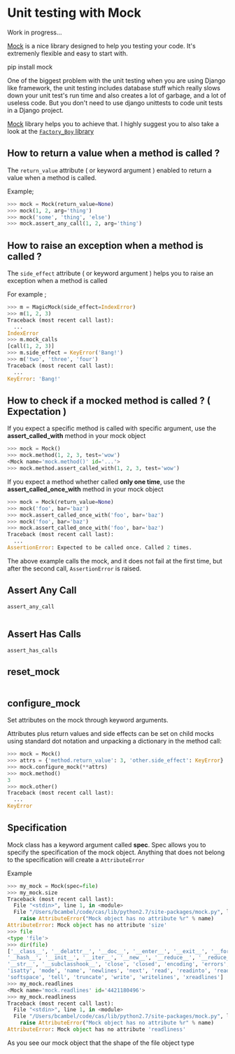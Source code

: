 # Unit testing with Mock

<div class='alert alert-danger'>
Work in progress...
</div>

[Mock](http://www.voidspace.org.uk/python/mock/index.html) is a nice library designed to help you testing your code. It's extremenly flexible and
easy to start with.

<div class='alert alert-info'>
pip install mock
</div>

One of the biggest problem with the unit testing when you are using Django like framework, the unit testing includes database
stuff which really slows down your unit test's run time and also creates a lot of garbage, and a lot of useless code.
But you don't need to use django unittests to code unit tests in a Django project.

[Mock](http://www.voidspace.org.uk/python/mock/index.html) library helps you to achieve that.
I highly suggest you to also take a look at the <a href='https://factoryboy.readthedocs.org/en/latest/' target='_blank'><code>Factory_Boy</code> library</a>

How to return a value when a method is called ?
-------------------------------------------------------

The <code>return_value</code> attribute ( or keyword argument ) enabled to return a value when a method is called.

Example;

```python
>>> mock = Mock(return_value=None)
>>> mock(1, 2, arg='thing')
>>> mock('some', 'thing', 'else')
>>> mock.assert_any_call(1, 2, arg='thing')
```

How to raise an exception when a method is called ?
-------------------------------------------------------

The <code>side_effect</code> attribute ( or keyword argument ) helps you to raise an exception when a method is called

For example ;

```python
>>> m = MagicMock(side_effect=IndexError)
>>> m(1, 2, 3)
Traceback (most recent call last):
  ...
IndexError
>>> m.mock_calls
[call(1, 2, 3)]
>>> m.side_effect = KeyError('Bang!')
>>> m('two', 'three', 'four')
Traceback (most recent call last):
  ...
KeyError: 'Bang!'
```

How to check if a mocked method is called ? ( Expectation )
-------------------------------------------------------

If you expect a specific method is called with specific argument, use the **assert_called_with** method in your mock object


```python
>>> mock = Mock()
>>> mock.method(1, 2, 3, test='wow')
<Mock name='mock.method()' id='...'>
>>> mock.method.assert_called_with(1, 2, 3, test='wow')
```

If you expect a method whether called **only one time**, use the **assert_called_once_with** method in your mock object

```python
>>> mock = Mock(return_value=None)
>>> mock('foo', bar='baz')
>>> mock.assert_called_once_with('foo', bar='baz')
>>> mock('foo', bar='baz')
>>> mock.assert_called_once_with('foo', bar='baz')
Traceback (most recent call last):
  ...
AssertionError: Expected to be called once. Called 2 times.
```

The above example calls the mock, and it does not fail at the first time, but after the second call, <code>AssertionError</code>
is raised.


Assert Any Call
----------------
<code>assert_any_call</code>

```python

```

Assert Has Calls
----------------
<code>assert_has_calls</code>

reset_mock
------------

```python

```

configure_mock
---------------

Set attributes on the mock through keyword arguments.

Attributes plus return values and side effects can be set on child mocks using standard dot notation and unpacking a dictionary in the method call:

```python
>>> mock = Mock()
>>> attrs = {'method.return_value': 3, 'other.side_effect': KeyError}
>>> mock.configure_mock(**attrs)
>>> mock.method()
3
>>> mock.other()
Traceback (most recent call last):
  ...
KeyError
```

Specification
--------------

Mock class has a keyword argument called **spec**. Spec allows you to specify the specification of the mock object.
Anything that does not belong to the specification will create a <code>AttributeError</code>

Example

```python
>>> my_mock = Mock(spec=file)
>>> my_mock.size
Traceback (most recent call last):
  File "<stdin>", line 1, in <module>
  File "/Users/bcambel/code/cas/lib/python2.7/site-packages/mock.py", line 658, in __getattr__
    raise AttributeError("Mock object has no attribute %r" % name)
AttributeError: Mock object has no attribute 'size'
>>> file
<type 'file'>
>>> dir(file)
['__class__', '__delattr__', '__doc__', '__enter__', '__exit__', '__format__', '__getattribute__',
'__hash__', '__init__', '__iter__', '__new__', '__reduce__', '__reduce_ex__', '__repr__', '__setattr__', '__sizeof__',
'__str__', '__subclasshook__', 'close', 'closed', 'encoding', 'errors', 'fileno', 'flush',
'isatty', 'mode', 'name', 'newlines', 'next', 'read', 'readinto', 'readline', 'readlines', 'seek',
'softspace', 'tell', 'truncate', 'write', 'writelines', 'xreadlines']
>>> my_mock.readlines
<Mock name='mock.readlines' id='4421180496'>
>>> my_mock.readliness
Traceback (most recent call last):
  File "<stdin>", line 1, in <module>
  File "/Users/bcambel/code/cas/lib/python2.7/site-packages/mock.py", line 658, in __getattr__
    raise AttributeError("Mock object has no attribute %r" % name)
AttributeError: Mock object has no attribute 'readliness'
```

As you see our mock object that the shape of the file object type